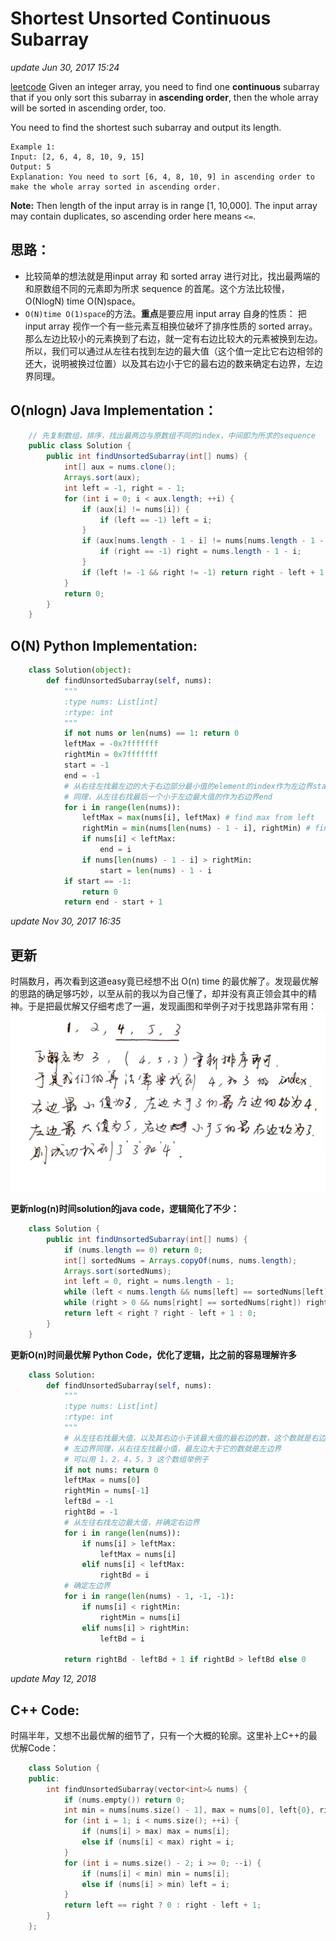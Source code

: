 # Shortest Unsorted Continuous Subarray

_update Jun 30, 2017 15:24_

[leetcode](https://leetcode.com/problems/shortest-unsorted-continuous-subarray/#/description) Given an integer array, you need to find one **continuous** subarray that if you only sort this subarray in **ascending order**, then the whole array will be sorted in ascending order, too.

You need to find the shortest such subarray and output its length.

```text
Example 1:
Input: [2, 6, 4, 8, 10, 9, 15]
Output: 5
Explanation: You need to sort [6, 4, 8, 10, 9] in ascending order to make the whole array sorted in ascending order.
```

**Note:** Then length of the input array is in range \[1, 10,000\]. The input array may contain duplicates, so ascending order here means `<=`.

## 思路：

* 比较简单的想法就是用input array 和 sorted array 进行对比，找出最两端的和原数组不同的元素即为所求 sequence 的首尾。这个方法比较慢，O\(NlogN\) time O\(N\)space。
* `O(N)time O(1)space`的方法。**重点**是要应用 input array 自身的性质： 把input array 视作一个有一些元素互相换位破坏了排序性质的 sorted array。那么左边比较小的元素换到了右边，就一定有右边比较大的元素被换到左边。所以，我们可以通过从左往右找到左边的最大值（这个值一定比它右边相邻的还大，说明被换过位置）以及其右边小于它的最右边的数来确定右边界，左边界同理。

## O\(nlogn\) Java Implementation：

```java
    // 先复制数组，排序，找出最两边与原数组不同的index，中间即为所求的sequence
    public class Solution {
        public int findUnsortedSubarray(int[] nums) {
            int[] aux = nums.clone();
            Arrays.sort(aux);
            int left = -1, right = - 1;
            for (int i = 0; i < aux.length; ++i) {
                if (aux[i] != nums[i]) {
                    if (left == -1) left = i;
                }
                if (aux[nums.length - 1 - i] != nums[nums.length - 1 - i]) {
                    if (right == -1) right = nums.length - 1 - i;
                }
                if (left != -1 && right != -1) return right - left + 1;
            }
            return 0;
        }
    }
```

## O\(N\) Python Implementation:

```python
    class Solution(object):
        def findUnsortedSubarray(self, nums):
            """
            :type nums: List[int]
            :rtype: int
            """
            if not nums or len(nums) == 1: return 0
            leftMax = -0x7fffffff
            rightMin = 0x7fffffff
            start = -1
            end = -1
            # 从右往左找最左边的大于右边部分最小值的element的index作为左边界start
            # 同理，从左往右找最后一个小于左边最大值的作为右边界end
            for i in range(len(nums)):
                leftMax = max(nums[i], leftMax) # find max from left
                rightMin = min(nums[len(nums) - 1 - i], rightMin) # find min from right
                if nums[i] < leftMax:
                    end = i
                if nums[len(nums) - 1 - i] > rightMin:
                    start = len(nums) - 1 - i
            if start == -1:
                return 0
            return end - start + 1
```

_update Nov 30, 2017 16:35_

## 更新

时隔数月，再次看到这道easy竟已经想不出 O\(n\) time 的最优解了。发现最优解的思路的确足够巧妙，以至从前的我以为自己懂了，却并没有真正领会其中的精神。于是把最优解又仔细考虑了一遍，发现画图和举例子对于找思路非常有用： ![](../../.gitbook/assets/shortest-unsorted-continuous-subarray%20%281%29%20%281%29%20%281%29%20%281%29.jpg)

**更新nlog\(n\)时间solution的java code，逻辑简化了不少：**

```java
    class Solution {
        public int findUnsortedSubarray(int[] nums) {
            if (nums.length == 0) return 0;
            int[] sortedNums = Arrays.copyOf(nums, nums.length);
            Arrays.sort(sortedNums);
            int left = 0, right = nums.length - 1;
            while (left < nums.length && nums[left] == sortedNums[left]) left++;
            while (right > 0 && nums[right] == sortedNums[right]) right--;
            return left < right ? right - left + 1 : 0;
        }
    }
```

**更新O\(n\)时间最优解 Python Code，优化了逻辑，比之前的容易理解许多**

```python
    class Solution:
        def findUnsortedSubarray(self, nums):
            """
            :type nums: List[int]
            :rtype: int
            """
            # 从左往右找最大值，以及其右边小于该最大值的最右边的数，这个数就是右边界；
            # 左边界同理，从右往左找最小值，最左边大于它的数就是左边界
            # 可以用 1，2，4，5，3 这个数组举例子
            if not nums: return 0
            leftMax = nums[0]
            rightMin = nums[-1]
            leftBd = -1
            rightBd = -1
            # 从左往右找左边最大值，并确定右边界
            for i in range(len(nums)):
                if nums[i] > leftMax:
                    leftMax = nums[i]
                elif nums[i] < leftMax:
                    rightBd = i
            # 确定左边界
            for i in range(len(nums) - 1, -1, -1):
                if nums[i] < rightMin:
                    rightMin = nums[i]
                elif nums[i] > rightMin:
                    leftBd = i

            return rightBd - leftBd + 1 if rightBd > leftBd else 0
```

_update May 12, 2018_

## C++ Code:

时隔半年，又想不出最优解的细节了，只有一个大概的轮廓。这里补上C++的最优解Code：

```cpp
    class Solution {
    public:
        int findUnsortedSubarray(vector<int>& nums) {
            if (nums.empty()) return 0;
            int min = nums[nums.size() - 1], max = nums[0], left{0}, right{0};
            for (int i = 1; i < nums.size(); ++i) {
                if (nums[i] > max) max = nums[i];
                else if (nums[i] < max) right = i;
            }
            for (int i = nums.size() - 2; i >= 0; --i) {
                if (nums[i] < min) min = nums[i];
                else if (nums[i] > min) left = i;
            }
            return left == right ? 0 : right - left + 1;
        }
    };
```


